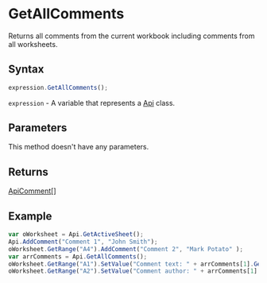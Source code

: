 # GetAllComments

Returns all comments from the current workbook including comments from all worksheets.

## Syntax

```javascript
expression.GetAllComments();
```

`expression` - A variable that represents a [Api](../Api.md) class.

## Parameters

This method doesn't have any parameters.

## Returns

[ApiComment[]](../../ApiComment/ApiComment.md)

## Example



```javascript editor-xlsx
var oWorksheet = Api.GetActiveSheet();
Api.AddComment("Comment 1", "John Smith");
oWorksheet.GetRange("A4").AddComment("Comment 2", "Mark Potato" );
var arrComments = Api.GetAllComments();
oWorksheet.GetRange("A1").SetValue("Comment text: " + arrComments[1].GetText());
oWorksheet.GetRange("A2").SetValue("Comment author: " + arrComments[1].GetAuthorName());
```
